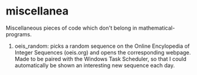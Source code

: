 # miscellanea
Miscellaneous pieces of code which don't belong in mathematical-programs.

1. oeis_random: picks a random sequence on the Online Encylopedia of Integer Sequences (oeis.org) and opens the corresponding webpage. Made to be paired with the Windows Task Scheduler, so that I could automatically be shown an interesting new sequence each day. 